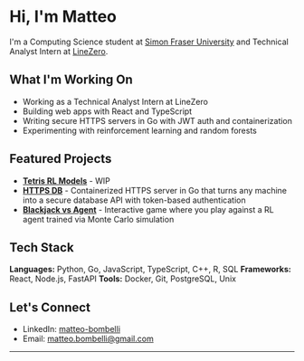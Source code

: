 # Hi, I'm Matteo

I'm a Computing Science student at [Simon Fraser University](https://www.sfu.ca/) and Technical Analyst Intern at [LineZero](https://www.linezero.com/).

## What I'm Working On

- Working as a Technical Analyst Intern at LineZero
- Building web apps with React and TypeScript
- Writing secure HTTPS servers in Go with JWT auth and containerization
- Experimenting with reinforcement learning and random forests

## Featured Projects

- **[Tetris RL Models]()** - WIP
- **[HTTPS DB](https://github.com/matteobombelli/https-db)** - Containerized HTTPS server in Go that turns any machine into a secure database API with token-based authentication
- **[Blackjack vs Agent](https://matteobombelli.github.io/blackjack-vs-ai)** - Interactive game where you play against a RL agent trained via Monte Carlo simulation

## Tech Stack

**Languages:** Python, Go, JavaScript, TypeScript, C++, R, SQL
**Frameworks:** React, Node.js, FastAPI
**Tools:** Docker, Git, PostgreSQL, Unix

## Let's Connect

- LinkedIn: [matteo-bombelli](https://linkedin.com/in/matteo-bombelli)
- Email: matteo.bombelli@gmail.com

---
